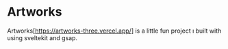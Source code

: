 # Artworks

Artworks[https://artworks-three.vercel.app/] is a little fun project ı built with using sveltekit and gsap.